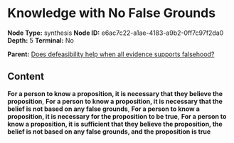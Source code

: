 # Knowledge with No False Grounds

**Node Type:** synthesis
**Node ID:** e6ac7c22-a1ae-4183-a9b2-0ff7c97f2da0
**Depth:** 5
**Terminal:** No

**Parent:** [Does defeasibility help when all evidence supports falsehood?](does-defeasibility-help-when-all-evidence-supports-falsehood-antithesis-07ebf2ea-87d2-4876-8665-3b359dc8e5f0.md)

## Content

**For a person to know a proposition, it is necessary that they believe the proposition**, **For a person to know a proposition, it is necessary that the belief is not based on any false grounds**, **For a person to know a proposition, it is necessary for the proposition to be true**, **For a person to know a proposition, it is sufficient that they believe the proposition, the belief is not based on any false grounds, and the proposition is true**
